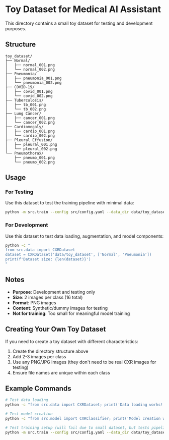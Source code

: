 # Toy Dataset for Medical AI Assistant

This directory contains a small toy dataset for testing and development purposes.

## Structure

```
toy_dataset/
├── Normal/
│   ├── normal_001.png
│   └── normal_002.png
├── Pneumonia/
│   ├── pneumonia_001.png
│   └── pneumonia_002.png
├── COVID-19/
│   ├── covid_001.png
│   └── covid_002.png
├── Tuberculosis/
│   ├── tb_001.png
│   └── tb_002.png
├── Lung Cancer/
│   ├── cancer_001.png
│   └── cancer_002.png
├── Cardiomegaly/
│   ├── cardio_001.png
│   └── cardio_002.png
├── Pleural Effusion/
│   ├── pleural_001.png
│   └── pleural_002.png
└── Pneumothorax/
    ├── pneumo_001.png
    └── pneumo_002.png
```

## Usage

### For Testing
Use this dataset to test the training pipeline with minimal data:

```bash
python -m src.train --config src/config.yaml --data_dir data/toy_dataset --epochs 2
```

### For Development
Use this dataset to test data loading, augmentation, and model components:

```bash
python -c "
from src.data import CXRDataset
dataset = CXRDataset('data/toy_dataset', ['Normal', 'Pneumonia'])
print(f'Dataset size: {len(dataset)}')
"
```

## Notes

- **Purpose**: Development and testing only
- **Size**: 2 images per class (16 total)
- **Format**: PNG images
- **Content**: Synthetic/dummy images for testing
- **Not for training**: Too small for meaningful model training

## Creating Your Own Toy Dataset

If you need to create a toy dataset with different characteristics:

1. Create the directory structure above
2. Add 2-3 images per class
3. Use any PNG/JPG images (they don't need to be real CXR images for testing)
4. Ensure file names are unique within each class

## Example Commands

```bash
# Test data loading
python -c "from src.data import CXRDataset; print('Data loading works!')"

# Test model creation
python -c "from src.model import CXRClassifier; print('Model creation works!')"

# Test training setup (will fail due to small dataset, but tests pipeline)
python -m src.train --config src/config.yaml --data_dir data/toy_dataset --epochs 1
```
